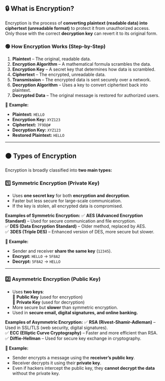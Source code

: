 ## **🔒 What is Encryption?**

Encryption is the process of **converting plaintext (readable data) into ciphertext (unreadable format)** to protect it from unauthorized access. Only those with the correct **decryption key** can revert it to its original form.

### **🟢 How Encryption Works (Step-by-Step)**

1. **Plaintext** – The original, readable data.
2. **Encryption Algorithm** – A mathematical formula scrambles the data.
3. **Encryption Key** – A secret key that determines how data is scrambled.
4. **Ciphertext** – The encrypted, unreadable data.
5. **Transmission** – The encrypted data is sent securely over a network.
6. **Decryption Algorithm** – Uses a key to convert ciphertext back into plaintext.
7. **Decrypted Data** – The original message is restored for authorized users.

📌 **Example:**

- **Plaintext:** `HELLO`
- **Encryption Key:** `XYZ123`
- **Ciphertext:** `7F9D@#`
- **Decryption Key:** `XYZ123`
- **Restored Plaintext:** `HELLO`

---

## **🟠 Types of Encryption**

Encryption is broadly classified into **two main types:**

### **1️⃣ Symmetric Encryption (Private Key)**

- Uses **one secret key** for both **encryption and decryption**.
- Faster but less secure for large-scale communication.
- If the key is stolen, all encrypted data is compromised.

**Examples of Symmetric Encryption:** ✅ **AES (Advanced Encryption Standard)** – Used for secure communication and file encryption.  
✅ **DES (Data Encryption Standard)** – Older method, replaced by AES.  
✅ **3DES (Triple DES)** – Enhanced version of DES, more secure but slower.

**📌 Example:**

- Sender and receiver **share the same key** (`12345`).
- **Encrypt:** `HELLO` → `5F8A2`
- **Decrypt:** `5F8A2` → `HELLO`

---

### **2️⃣ Asymmetric Encryption (Public Key)**

- Uses **two keys**:  
    🔑 **Public Key** (used for encryption)  
    🔐 **Private Key** (used for decryption)
- More secure but **slower** than symmetric encryption.
- Used in **secure email, digital signatures, and online banking.**

**Examples of Asymmetric Encryption:** ✅ **RSA (Rivest-Shamir-Adleman)** – Used in SSL/TLS (web security, digital signatures).  
✅ **ECC (Elliptic Curve Cryptography)** – Faster and more efficient than RSA.  
✅ **Diffie-Hellman** – Used for secure key exchange in cryptography.

**📌 Example:**

- Sender encrypts a message using the **receiver’s public key**.
- Receiver decrypts it using their **private key**.
- Even if hackers intercept the public key, they **cannot decrypt the data** without the private key.